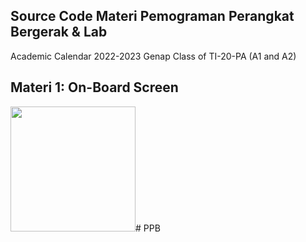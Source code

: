## Source Code Materi Pemograman Perangkat Bergerak & Lab

Academic Calendar 2022-2023 Genap
Class of TI-20-PA (A1 and A2)

## Materi 1: On-Board Screen
<img src="https://github.com/FebryFairuz/Pem-Perangkat-Bergerak-2022-2023-Genap/blob/master/PROJECT/assets/Portal-IBIK.png" width="200" /># PPB
